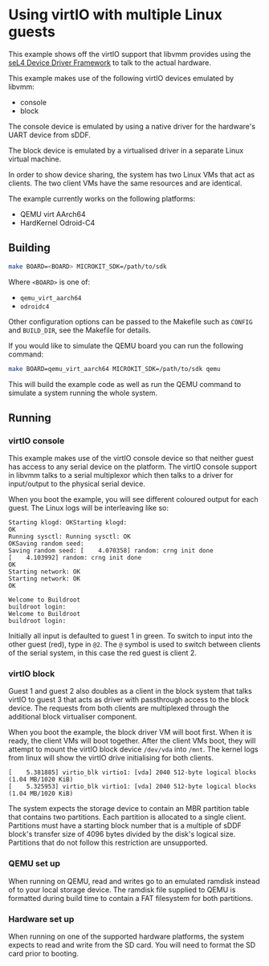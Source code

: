 # Using virtIO with multiple Linux guests

This example shows off the virtIO support that libvmm provides using the
[seL4 Device Driver Framework](https://github.com/au-ts/sddf) to talk to the
actual hardware.

This example makes use of the following virtIO devices emulated by libvmm:
* console
* block

The console device is emulated by using a native driver for the hardware's UART
device from sDDF.

The block device is emulated by a virtualised driver in a separate Linux
virtual machine.

In order to show device sharing, the system has two Linux VMs that act as clients.
The two client VMs have the same resources and are identical.

The example currently works on the following platforms:
* QEMU virt AArch64
* HardKernel Odroid-C4

## Building

```sh
make BOARD=<BOARD> MICROKIT_SDK=/path/to/sdk
```

Where `<BOARD>` is one of:
* `qemu_virt_aarch64`
* `odroidc4`

Other configuration options can be passed to the Makefile such as `CONFIG`
and `BUILD_DIR`, see the Makefile for details.

If you would like to simulate the QEMU board you can run the following command:
```sh
make BOARD=qemu_virt_aarch64 MICROKIT_SDK=/path/to/sdk qemu
```

This will build the example code as well as run the QEMU command to simulate a
system running the whole system.

## Running

### virtIO console

This example makes use of the virtIO console device so that neither guest has access
to any serial device on the platform. The virtIO console support in libvmm talks to
a serial multiplexor which then talks to a driver for input/output to the physical
serial device.

When you boot the example, you will see different coloured output for each guest.
The Linux logs will be interleaving like so:
```
Starting klogd: OKStarting klogd: 
OK
Running sysctl: Running sysctl: OK
OKSaving random seed: 
Saving random seed: [    4.070358] random: crng init done
[    4.103992] random: crng init done
OK
Starting network: OK
Starting network: OK
OK

Welcome to Buildroot
buildroot login: 
Welcome to Buildroot
buildroot login:
```

Initially all input is defaulted to guest 1 in green. To switch to input into
the other guest (red), type in `@2`. The `@` symbol is used to switch between
clients of the serial system, in this case the red guest is client 2.

### virtIO block

Guest 1 and guest 2 also doubles as a client in the block system that talks
virtIO to guest 3 that acts as driver with passthrough access to the block device.
The requests from both clients are multiplexed through the additional block virtualiser
component.

When you boot the example, the block driver VM will boot first. When it is ready, the
client VMs will boot together. After the client VMs boot, they will attempt to mount the
virtIO block device `/dev/vda` into `/mnt`. The kernel logs from linux will show the
virtIO drive initialising for both clients.
```
[    5.381885] virtio_blk virtio1: [vda] 2040 512-byte logical blocks (1.04 MB/1020 KiB)
[    5.325953] virtio_blk virtio1: [vda] 2040 512-byte logical blocks (1.04 MB/1020 KiB)
```

The system expects the storage device to contain an MBR partition table that contains
two partitions. Each partition is allocated to a single client. Partitions must have a
starting block number that is a multiple of sDDF block's transfer size of 4096 bytes
divided by the disk's logical size. Partitions that do not follow this restriction
are unsupported.

### QEMU set up
When running on QEMU, read and writes go to an emulated ramdisk instead of to your
local storage device. The ramdisk file supplied to QEMU is formatted during build
time to contain a FAT filesystem for both partitions.

### Hardware set up

When running on one of the supported hardware platforms, the system expects to read
and write from the SD card. You will need to format the SD card prior to booting.


